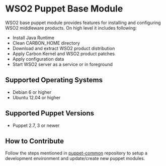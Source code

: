 # WSO2 Puppet Base Module

WSO2 base puppet module provides features for installing and configuring WSO2 middleware products.
On high level it includes following:

- Install Java Runtime
- Clean CARBON_HOME directory
- Download and extract WSO2 product distribution
- Apply Carbon Kernel and WSO2 product patches
- Apply configuration data
- Start WSO2 server as a service or in foreground

## Supported Operating Systems

- Debian 6 or higher
- Ubuntu 12.04 or higher

## Supported Puppet Versions

- Puppet 2.7, 3 or newer

## How to Contribute
Follow the steps mentioned in [puppet-common](https://github.com/wso2/puppet-common/) repository to setup a development environment and update/create new puppet modules.


